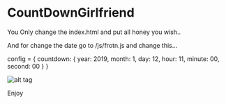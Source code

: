 # CountDownGirlfriend
You Only change the index.html and put all honey you wish..

And for change the date go to /js/frotn.js and change this...


config = {
    countdown: {
        year: 2019,
        month: 1,
        day: 12,
        hour: 11,
        minute: 00,
        second: 00
    }
}

![alt tag](https://s23.postimg.org/jlfym34mz/Captura_de_pantalla_de_2017_01_09_19_34_06.png)

Enjoy

